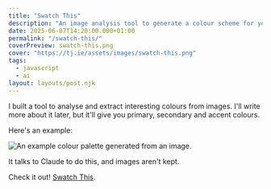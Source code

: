 ```yaml
---
title: "Swatch This"
description: "An image analysis tool to generate a colour scheme for you."
date: 2025-06-07T14:20:00.000+01:00
permalink: "/swatch-this/"
coverPreview: swatch-this.png
cover: "https://tj.ie/assets/images/swatch-this.png"
tags:
  - javascript
  - ai
layout: layouts/post.njk
---
```


I built a tool to analyse and extract interesting colours from images. I'll write more about it later, but it'll give you primary, secondary and accent colours.

Here's an example:

<img src="/assets/images/swatch-this.png" alt="An example colour palette generated from an image." />

It talks to Claude to do this, and images aren't kept.

Check it out! [Swatch This](https://swatch.tj.ie).

